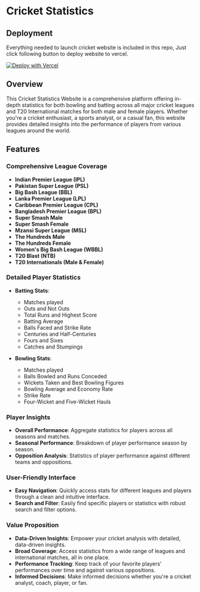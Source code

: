 # Cricket Statistics

## Deployment

Everything needed to launch cricket website is included in this repo, Just click following button to deploy
website to vercel.

[![Deploy with Vercel](https://vercel.com/button)](https://vercel.com/new/clone?repository-url=https%3A%2F%2Fgithub.com%2FUsmanHaider15%2Fcricket-statistics&root-directory=apps%2Fcricareer-web&project-name=cricket-statistics&repository-name=cricket-statistics&demo-title=Cricket%20Statistics&demo-description=A%20statically%20generated%20cricket%20statistics%20website%20using%20AI&demo-url=https%3A%2F%2Fcricket-statistics.vercel.app%2F&demo-image=https://cricareer.s3.eu-north-1.amazonaws.com/logo.jpeg)

## Overview

This Cricket Statistics Website is a comprehensive platform offering in-depth statistics for both bowling and batting across all major cricket leagues and T20 International matches for both male and female players. Whether you're a cricket enthusiast, a sports analyst, or a casual fan, this website provides detailed insights into the performance of players from various leagues around the world.

## Features

### Comprehensive League Coverage
- **Indian Premier League (IPL)**
- **Pakistan Super League (PSL)**
- **Big Bash League (BBL)**
- **Lanka Premier League (LPL)**
- **Caribbean Premier League (CPL)**
- **Bangladesh Premier League (BPL)**
- **Super Smash Male**
- **Super Smash Female**
- **Mzansi Super League (MSL)**
- **The Hundreds Male**
- **The Hundreds Female**
- **Women's Big Bash League (WBBL)**
- **T20 Blast (NTB)**
- **T20 Internationals (Male & Female)**

### Detailed Player Statistics
- **Batting Stats**:
  - Matches played
  - Outs and Not Outs
  - Total Runs and Highest Score
  - Batting Average
  - Balls Faced and Strike Rate
  - Centuries and Half-Centuries
  - Fours and Sixes
  - Catches and Stumpings

- **Bowling Stats**:
  - Matches played
  - Balls Bowled and Runs Conceded
  - Wickets Taken and Best Bowling Figures
  - Bowling Average and Economy Rate
  - Strike Rate
  - Four-Wicket and Five-Wicket Hauls

### Player Insights
- **Overall Performance**: Aggregate statistics for players across all seasons and matches.
- **Seasonal Performance**: Breakdown of player performance season by season.
- **Opposition Analysis**: Statistics of player performance against different teams and oppositions.

### User-Friendly Interface
- **Easy Navigation**: Quickly access stats for different leagues and players through a clean and intuitive interface.
- **Search and Filter**: Easily find specific players or statistics with robust search and filter options.

### Value Proposition
- **Data-Driven Insights**: Empower your cricket analysis with detailed, data-driven insights.
- **Broad Coverage**: Access statistics from a wide range of leagues and international matches, all in one place.
- **Performance Tracking**: Keep track of your favorite players' performances over time and against various oppositions.
- **Informed Decisions**: Make informed decisions whether you're a cricket analyst, coach, player, or fan.
